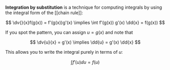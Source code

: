 **Integration by substitution** is a technique for computing integrals by using the integral form of the [[chain rule]]:

$$
\dv{}{x}f(g(x)) = f'(g(x))g'(x) \implies \int f'(g(x)) g'(x) \dd{x} = f(g(x))
$$

If you spot the pattern, you can assign $u = g(x)$ and note that 

$$
\dv{u}{x} = g'(x) \implies \dd{u} = g'(x) \dd{x}
$$

This allows you to write the integral purely in terms of $u$:

$$
\int f'(u) \dd{u} = f(u)
$$